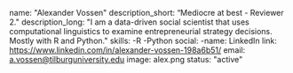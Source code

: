 name: "Alexander Vossen"
description_short: “Mediocre at best - Reviewer 2."
description_long: "I am a data-driven social scientist that uses computational linguistics to examine entrepreneurial strategy decisions. Mostly with R and Python." 
skills:
-R
-Python
social:
-name: LinkedIn 
 link: https://www.linkedin.com/in/alexander-vossen-198a6b51/
email: a.vossen@tilburguniversity.edu 
image: alex.png 
status: "active"
